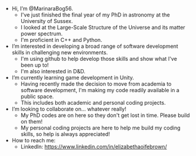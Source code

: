 - Hi, I’m @MarinaraBog56.
  - I've just finished the final year of my PhD in astronomy at the University of Sussex. 
  - I looked at the Large-Scale Structure of the Universe and its matter power spectrum.
  - I'm proficient in C++ and Python.
- I’m interested in developing a broad range of software development skills in challenging new environments.
  - I'm using github to help develop those skills and show what I've been up to!
  - I'm also interested in D&D.
- I’m currently learning game development in Unity.
  - Having recently made the decision to move from academia to software development, I'm making my code readily available in a public space.
  - This includes both academic and personal coding projects.
- I’m looking to collaborate on... whatever really!
  - My PhD codes are on here so they don't get lost in time. Please build on them!
  - My personal coding projects are here to help me build my coding skills, so help is always appreciated!
- How to reach me:
  - LinkedIn: https://www.linkedin.com/in/elizabethaoifebrown/

<!---
MarinaraBog56/MarinaraBog56 is a ✨ special ✨ repository because its `README.md` (this file) appears on your GitHub profile.
You can click the Preview link to take a look at your changes.
--->
